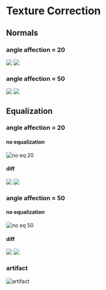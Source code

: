 # Texture Correction

## Normals

### angle affection = 20

<div class="juxtapose">
    <img src="examples/norm/20/old.png"/>
    <img src="examples/norm/20/new.png"/>
</div>

### angle affection = 50

<div class="juxtapose">
    <img src="examples/norm/50/old.png"/>
    <img src="examples/norm/50/new.png"/>
</div>

## Equalization

### angle affection = 20

#### no equalization
![no eq 20](/examples/maxface/20/no.png)

#### diff
<div class="juxtapose">
    <img src="examples/maxface/20/old.png"/>
    <img src="examples/maxface/20/new.png"/>
</div>

### angle affection = 50

#### no equalization
![no eq 50](/examples/maxface/50/no.png)

#### diff
<div class="juxtapose">
    <img src="examples/maxface/20/old.png"/>
    <img src="examples/maxface/20/new.png"/>
</div>

### artifact
![artifact](/examples/artifact.jpg)
